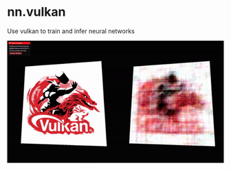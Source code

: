 # nn.vulkan
Use vulkan to train and infer neural networks

![Inference Example](images/sample1.gif)

